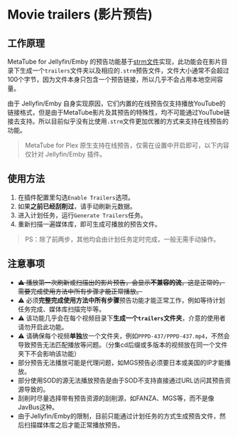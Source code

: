 # Movie trailers (影片预告)

## 工作原理

MetaTube for Jellyfin/Emby 的预告功能基于[strm文件](https://support.emby.media/support/solutions/articles/44001159147-strm-files)实现，此功能会在影片目录下生成一个`trailers`文件夹以及相应的`.strm`预告文件，文件大小通常不会超过100个字节，因为文件本身只包含一个预告链接，所以几乎不会占用本地空间容量。

由于 Jellyfin/Emby 自身实现原因，它们内置的在线预告仅支持播放YouTube的链接格式，但是由于MetaTube影片及其预告的特殊性，均不可能通过YouTube链接去支持。所以目前似乎没有比使用`.strm`文件更加优雅的方式来支持在线预告的功能。

> MetaTube for Plex 原生支持在线预告，仅需在设置中开启即可，以下内容仅针对 Jellyfin/Emby 插件。

## 使用方法

1. 在插件配置里勾选`Enable Trailers`选项。
2. 如果**之前已经刮削过**，请手动刷新元数据。
3. 进入计划任务，运行`Generate Trailers`任务。
4. 重新扫描一遍媒体库，即可生成可播放的预告文件。

> PS：除了前两步，其他均会由计划任务定时完成，一般无需手动操作。

## 注意事项

- ~~⚠️ 播放第一次刷新或扫描出的影片预告，会显示**不兼容的流**，这是正常的，需要完成使用方法中所有步骤才能正常播放。~~
- ⚠️ 必须**完整完成使用方法中所有步骤**预告功能才能正常工作，例如等待计划任务完成、媒体库扫描完毕等。
- ⚠️ 该功能几乎会在每个视频目录下**生成一个`trailers`文件夹**，介意的使用者请勿开启此功能。
- ⚠️ 请确保每个视频**单独**放一个文件夹，例如`PPPD-437/PPPD-437.mp4`，不然会导致预告无法匹配播放等问题。（分集cd后缀或多版本的视频放在同一个文件夹下不会影响该功能）
- 部分预告无法播放可能是代理问题，如MGS预告必须要日本或美国的IP才能播放。
- 部分使用SOD的源无法播放预告是由于SOD不支持直接通过URL访问其预告资源导致的。
- 刮削时尽量选择带有预告资源的刮削源，如FANZA、MGS等，而不是像JavBus这种。
- 由于Jellyfin/Emby的限制，目前只能通过计划任务的方式生成预告文件，然后扫描媒体库之后才能正常播放预告。
